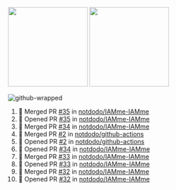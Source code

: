 <a href="https://github.com/notdodo"><img src="https://github-readme-stats.vercel.app/api?username=notdodo&count_private=true&theme=dark" height="180" /></a> <a href="https://github.com/notdodo"><img src="https://github-readme-stats.vercel.app/api/top-langs/?username=notdodo&langs_count=8&theme=dark&hide=tex,java,html,css&layout=compact" height="180" /></a>

![github-wrapped](https://github.com/notdodo/notdodo/assets/6991986/fb310ed4-7b6b-48dd-a447-4c85e6000edb)

<!--START_SECTION:activity-->
1. 🎉 Merged PR [#35](https://github.com/notdodo/IAMme-IAMme/pull/35) in [notdodo/IAMme-IAMme](https://github.com/notdodo/IAMme-IAMme)
2. 💪 Opened PR [#35](https://github.com/notdodo/IAMme-IAMme/pull/35) in [notdodo/IAMme-IAMme](https://github.com/notdodo/IAMme-IAMme)
3. 🎉 Merged PR [#34](https://github.com/notdodo/IAMme-IAMme/pull/34) in [notdodo/IAMme-IAMme](https://github.com/notdodo/IAMme-IAMme)
4. 🎉 Merged PR [#2](https://github.com/notdodo/github-actions/pull/2) in [notdodo/github-actions](https://github.com/notdodo/github-actions)
5. 💪 Opened PR [#2](https://github.com/notdodo/github-actions/pull/2) in [notdodo/github-actions](https://github.com/notdodo/github-actions)
6. 💪 Opened PR [#34](https://github.com/notdodo/IAMme-IAMme/pull/34) in [notdodo/IAMme-IAMme](https://github.com/notdodo/IAMme-IAMme)
7. 🎉 Merged PR [#33](https://github.com/notdodo/IAMme-IAMme/pull/33) in [notdodo/IAMme-IAMme](https://github.com/notdodo/IAMme-IAMme)
8. 💪 Opened PR [#33](https://github.com/notdodo/IAMme-IAMme/pull/33) in [notdodo/IAMme-IAMme](https://github.com/notdodo/IAMme-IAMme)
9. 🎉 Merged PR [#32](https://github.com/notdodo/IAMme-IAMme/pull/32) in [notdodo/IAMme-IAMme](https://github.com/notdodo/IAMme-IAMme)
10. 💪 Opened PR [#32](https://github.com/notdodo/IAMme-IAMme/pull/32) in [notdodo/IAMme-IAMme](https://github.com/notdodo/IAMme-IAMme)
<!--END_SECTION:activity-->
